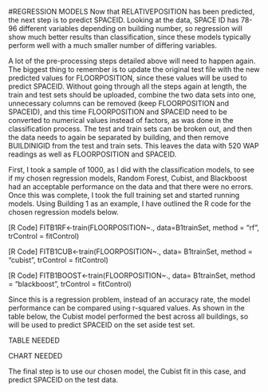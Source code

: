 #REGRESSION MODELS
Now that RELATIVEPOSITION has been predicted, the next step is to predict SPACEID. Looking at the data, SPACE ID has 78-96 different variables depending on building number, so regression will show much better results than classification, since these models typically perform well with a much smaller number of differing variables. 

A lot of the pre-processing steps detailed above will need to happen again. The biggest thing to remember is to update the original test file with the new predicted values for FLOORPOSITION, since these values will be used to predict SPACEID. Without going through all the steps again at length, the train and test sets should be uploaded, combine the two data sets into one, unnecessary columns can be removed (keep FLOORPOSITION and SPACEID), and this time FLOORPOSITION and SPACEID need to be converted to numerical values instead of factors, as was done in the classification process. The test and train sets can be broken out, and then the data needs to again be separated by building, and then remove BUILDINIGID from the test and train sets. This leaves the data with 520 WAP readings as well as FLOORPOSITION and SPACEID. 

First, I took a sample of 1000, as I did with the classification models, to see if my chosen regression models, Random Forest, Cubist, and Blackboost had an acceptable performance on the data and that there were no errors. Once this was complete, I took the full training set and started running models. Using Building 1 as an example, I have outlined the R code for the chosen regression models below. 

[R Code] FITB1RF<-train(FLOORPOSITION~., data=B1trainSet, method = “rf”, trControl = fitControl) 

[R Code] FITB1CUB<-train(FLOORPOSITION~., data= B1trainSet, method = “cubist”, trControl = fitControl) 

[R Code] FITB1BOOST<-train(FLOORPOSITION~., data= B1trainSet, method = “blackboost”, trControl = fitControl) 

Since this is a regression problem, instead of an accuracy rate, the model performance can be compared using r-squared values. As shown in the table below, the Cubist model performed the best across all buildings, so will be used to predict SPACEID on the set aside test set. 


TABLE NEEDED 

CHART NEEDED 

The final step is to use our chosen model, the Cubist fit in this case, and predict SPACEID on the test data. 
